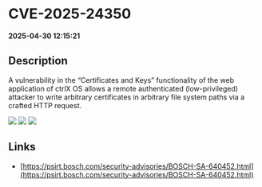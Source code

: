 # CVE-2025-24350

**2025-04-30 12:15:21**

## Description
A vulnerability in the “Certificates and Keys” functionality of the web application of ctrlX OS allows a remote authenticated (low-privileged) attacker to write arbitrary certificates in arbitrary file system paths via a crafted HTTP request.

![](https://img.shields.io/static/v1?label=Score&message=7.1&color=red)
![](https://img.shields.io/static/v1?label=Severity&message=HIGH&color=red)
![](https://img.shields.io/static/v1?label=CWE&message=Traversal&color=green)

## Links
- [https://psirt.bosch.com/security-advisories/BOSCH-SA-640452.html](https://psirt.bosch.com/security-advisories/BOSCH-SA-640452.html)
